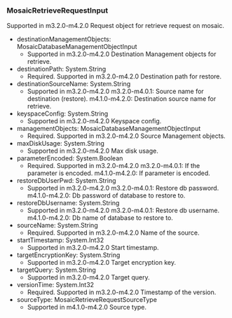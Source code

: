 ### MosaicRetrieveRequestInput
Supported in m3.2.0-m4.2.0
Request object for retrieve request on mosaic.

- destinationManagementObjects: MosaicDatabaseManagementObjectInput
  - Supported in m3.2.0-m4.2.0
Destination Management objects for retrieve.
- destinationPath: System.String
  - Required. Supported in m3.2.0-m4.2.0
Destination path for restore.
- destinationSourceName: System.String
  - Supported in m3.2.0-m4.2.0
m3.2.0-m4.0.1: Source name for destination (restore).
m4.1.0-m4.2.0: Destination source name for retrieve.
- keyspaceConfig: System.String
  - Supported in m3.2.0-m4.2.0
Keyspace config.
- managementObjects: MosaicDatabaseManagementObjectInput
  - Required. Supported in m3.2.0-m4.2.0
Source Management objects.
- maxDiskUsage: System.String
  - Supported in m3.2.0-m4.2.0
Max disk usage.
- parameterEncoded: System.Boolean
  - Required. Supported in m3.2.0-m4.2.0
m3.2.0-m4.0.1: If the parameter is encoded.
m4.1.0-m4.2.0: If parameter is encoded.
- restoreDbUserPwd: System.String
  - Supported in m3.2.0-m4.2.0
m3.2.0-m4.0.1: Restore db password.
m4.1.0-m4.2.0: Db password of database to restore to.
- restoreDbUsername: System.String
  - Supported in m3.2.0-m4.2.0
m3.2.0-m4.0.1: Restore db username.
m4.1.0-m4.2.0: Db name of database to restore to.
- sourceName: System.String
  - Required. Supported in m3.2.0-m4.2.0
Name of the source.
- startTimestamp: System.Int32
  - Supported in m3.2.0-m4.2.0
Start timestamp.
- targetEncryptionKey: System.String
  - Supported in m3.2.0-m4.2.0
Target encryption key.
- targetQuery: System.String
  - Supported in m3.2.0-m4.2.0
Target query.
- versionTime: System.Int32
  - Required. Supported in m3.2.0-m4.2.0
Timestamp of the version.
- sourceType: MosaicRetrieveRequestSourceType
  - Supported in m4.1.0-m4.2.0
Source type.
